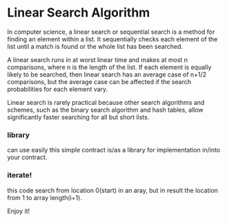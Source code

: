 # Linear Search Algorithm

In computer science, a linear search or sequential search is a method for finding an element within a list. 
It sequentially checks each element of the list until a match is found or the whole list has been searched.

A linear search runs in at worst linear time and makes at most n comparisons, where n is the length of the list. 
If each element is equally likely to be searched, 
then linear search has an average case of n+1/2 comparisons, 
 but the average case can be affected if the search probabilities for each element vary. 
 
Linear search is rarely practical because other search algorithms and schemes, 
 such as the binary search algorithm and hash tables, allow significantly faster searching for all but short lists.
 
### library
can use easily this simple contract is/as a library for implementation in/into your contract.

### iterate!
this code search from location 0(start) in an aray, but in result the location from 1 to array length(i+1).

Enjoy it!
